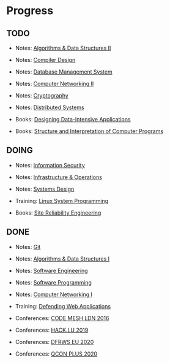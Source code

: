 # Progress

## TODO

- Notes: [Algorithms & Data Structures II](notes/03-algorithms-and-data-structures.md)
- Notes: [Compiler Design](notes/04-compiler-design.md)
- Notes: [Database Management System](notes/07-database-management-system.md)
- Notes: [Computer Networking II](notes/09-computer-networking.md)
- Notes: [Cryptography](notes/11-cryptography.md)
- Notes: [Distributed Systems](notes/14-distributed-systems.md)

- Books: [Designing Data-Intensive Applications](books/02-designing-data-intensive-applications.md)
- Books: [Structure and Interpretation of Computer Programs](books/03-structure-and-interpretation-of-computer-programs.md)

## DOING

- Notes: [Information Security](notes/10-information-security.md)
- Notes: [Infrastructure & Operations](notes/12-infrastructures-and-operations.md)
- Notes: [Systems Design](notes/13-systems-design.md)

- Training: [Linux System Programming](training/01-linux-system-programming.md)

- Books: [Site Reliability Engineering](books/01-site-reliability-engineering.md)

## DONE

- Notes: [Git](notes/01-git.md)
- Notes: [Algorithms & Data Structures I](notes/02-algorithms-and-data-structures.md)
- Notes: [Software Engineering](notes/05-software-engineering.md)
- Notes: [Software Programming](notes/06-software-programming.md)
- Notes: [Computer Networking I](notes/08-computer-networking.md)

- Training: [Defending Web Applications](training/02-defending-web-applications.md)

- Conferences: [CODE MESH LDN 2016](conferences/01-code-mesh-2016.md)
- Conferences: [HACK.LU 2019](conferences/02-hack.lu-2019.md)
- Conferences: [DFRWS EU 2020](conferences/03-dfrws-eu-2020.md)
- Conferences: [QCON PLUS 2020](conferences/04-qcon-plus-2020.md)
